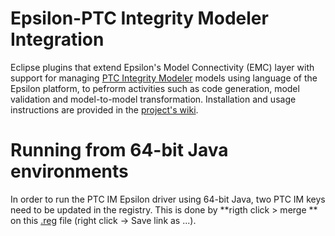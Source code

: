 # Epsilon-PTC Integrity Modeler Integration

Eclipse plugins that extend Epsilon's Model Connectivity (EMC) layer with support for managing [PTC Integrity Modeler](https://www.ptc.com/model-based-systems-engineering/integrity-modeler) models using language of the Epsilon platform, to pefrorm activities such as code generation, model validation and model-to-model transformation. Installation and usage instructions are provided in the [project's wiki](https://github.com/epsilonlabs/emc-ptcim/wiki).

# Running from 64-bit Java environments
In order to run the PTC IM Epsilon driver using 64-bit Java, two PTC IM keys need to be updated in the registry. This is done by **rigth click > merge ** on this [.reg](http://zolotas.net/EpsilonPTC/ptc64bit.reg) file (right click -> Save link as ...).
